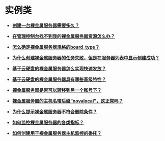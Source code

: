 # 实例类<a name="bms_faq_0200"></a>

-   **[创建一台裸金属服务器需要多久？](创建一台裸金属服务器需要多久.md)**  

-   **[在管理控制台找不到我的裸金属服务器资源怎么办？](在管理控制台找不到我的裸金属服务器资源怎么办.md)**  

-   **[怎么确定裸金属服务器规格的board\_type？](怎么确定裸金属服务器规格的board_type.md)**  

-   **[为什么创建裸金属服务器的任务失败，但是在服务器列表中显示创建成功？](为什么创建裸金属服务器的任务失败-但是在服务器列表中显示创建成功.md)**  

-   **[基于云硬盘的裸金属服务器怎么实现快速发放？](基于云硬盘的裸金属服务器怎么实现快速发放.md)**  

-   **[基于云硬盘的裸金属服务器具有哪些高级特性？](基于云硬盘的裸金属服务器具有哪些高级特性.md)**  

-   **[裸金属服务器是否可以转移到另一个账号下？](裸金属服务器是否可以转移到另一个账号下.md)**  

-   **[裸金属服务器的主机名带后缀“novalocal”，这正常吗？](裸金属服务器的主机名带后缀-novalocal-这正常吗.md)**  

-   **[为什么提示裸金属服务器不符合删除条件？](为什么提示裸金属服务器不符合删除条件.md)**  

-   **[如何监控裸金属服务器的各类指标？](如何监控裸金属服务器的各类指标.md)**  

-   **[如何创建用于裸金属服务器主机监控的委托？](如何创建用于裸金属服务器主机监控的委托.md)**  


